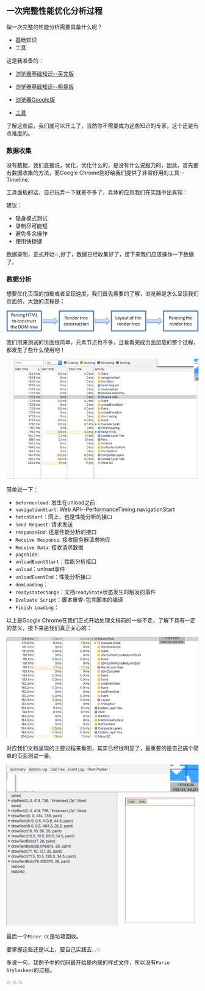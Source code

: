 ## 一次完整性能优化分析过程

做一次完整的性能分析需要具备什么呢？

- 基础知识
- 工具

这是我准备的：

- [浏览器基础知识--英文版](http://www.html5rocks.com/en/tutorials/internals/howbrowserswork/) 
- [浏览器基础知识--粗暴版](https://github.com/ivanberry/all-on-browser)
- [浏览器Google版](https://developers.google.com/web/fundamentals/performance/critical-rendering-path/render-tree-construction?hl=en)


- [工具](https://developer.chrome.com/devtools/docs/timeline)

了解这些后，我们就可以开工了，当然你不需要成为这些知识的专家，这个还是有点难度的。

### 数据收集

没有数据，我们直接说，优化，优化什么的，是没有什么说服力的，因此，首先要有数据收集的方法，而Google Chrome刚好给我们提供了非常好用的工具--Timeline.

工具面板的话，自己玩弄一下就差不多了，具体的应用我们在实践中出真知：

建议： 

- 隐身模式测试
- 录制尽可能短
- 避免多余操作
- 使用快捷键

数据录制，正式开始:boom:,好了，数据已经收集好了，接下来我们应该操作一下数据了。

### 数据分析

想要优化页面的加载或者呈现速度，我们首先需要的了解，浏览器是怎么呈现我们页面的，大致的流程是：

![流程](./main-flow-png.png)

我们用来测试的页面很简单，元素节点也不多，且看看完成页面加载的整个过程，都发生了些什么使用吧！

![主要事件](./event-details.png)

简单说一下：

- `beforeunload`: 发生在unload之前
- `navigationStart`: Web API--PerformanceTiming.navigationStart
- `fetchStart`：同上，也是性能分析的接口
- `Send Request`: 请求发送
- `responseEnd`: 还是性能分析的接口
- `Receive Response`: 接收服务器请求响应
- `Receive Data`: 接收请求数据
- `pagehide`: 
- `unloadEventStart`：性能分析接口
- `unload`：unload事件
- `unloadEventEnd`：性能分析接口
- `domLoading`：
- `readystatechange`：文档`readyState`状态发生时触发的事件
- `Evaluate Script`：脚本审查-包含脚本的编译
- `Finish Loading`：

以上是Google Chrome在我们正式开始处理文档前的一些不走，了解下具有一定的意义，接下来是我们真正关心的：

![HTML渲染过程](./parse-html.png)

对应我们文档呈现的主要过程来看图，其实已经很明显了，最重要的是自己搞个简单的页面测试一番。

![绘制过程](./parse-process.png)

最后一个`Minor GC`是垃圾回收。

要掌握这些还是以上，要自己实践去...:boom:

多说一句，我例子中的代码最开始是内联的样式文件，所以没有`Parse Stylesheet`的过程。

:boom: :boom: :boom:


